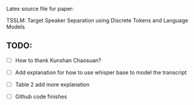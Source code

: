 Latex source file for paper:

TSSLM: Target Speaker Separation using Discrete Tokens and Language Models


## TODO:

- [ ] How to thank Kunshan Chaosuan?
- [ ] Add explanation for how to use whisper base to model the transcript
- [ ] Table 2 add more explanation 
- [ ] Github code finishes



